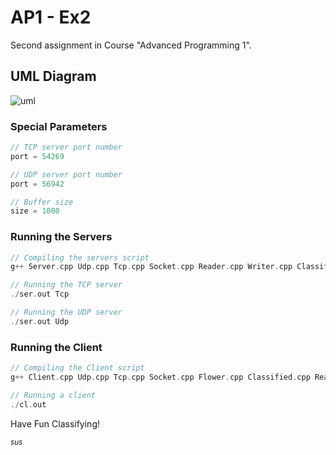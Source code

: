 # AP1 - Ex2
Second assignment in Course "Advanced Programming 1".

## UML Diagram
![uml](https://user-images.githubusercontent.com/76645845/128697955-63860283-4e9f-4852-80e8-767b47bcf9de.png)

### Special Parameters
```c
// TCP server port number
port = 54269

// UDP server port number
port = 56942

// Buffer size
size = 1000
```

### Running the Servers
```c
// Compiling the servers script
g++ Server.cpp Udp.cpp Tcp.cpp Socket.cpp Reader.cpp Writer.cpp Classified.cpp Flower.cpp KNNClassifier.cpp Algorithm.cpp -o ser.out

// Running the TCP server
./ser.out Tcp

// Running the UDP server
./ser.out Udp
```
### Running the Client
```c
// Compiling the Client script
g++ Client.cpp Udp.cpp Tcp.cpp Socket.cpp Flower.cpp Classified.cpp Reader.cpp Writer.cpp -o cl.out

// Running a client
./cl.out
```

Have Fun Classifying!

<sup>*sus*</sup>